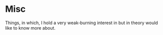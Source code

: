 # Misc

Things, in which, I hold a very weak-burning interest in but in theory would like to know more about.
